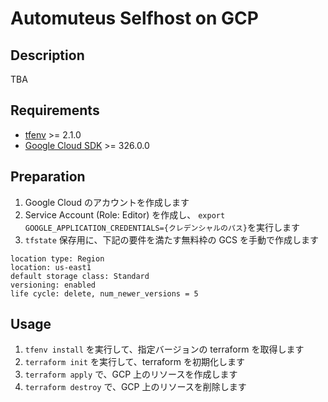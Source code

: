 # Automuteus Selfhost on GCP
## Description
TBA

## Requirements
- [tfenv](https://github.com/tfutils/tfenv) >= 2.1.0
- [Google Cloud SDK](https://cloud.google.com/sdk/docs/install?hl=ja) >= 326.0.0

## Preparation
1. Google Cloud のアカウントを作成します
2. Service Account (Role: Editor) を作成し、 `export GOOGLE_APPLICATION_CREDENTIALS={クレデンシャルのパス}`を実行します
3. `tfstate` 保存用に、下記の要件を満たす無料枠の GCS を手動で作成します
```
location type: Region
location: us-east1
default storage class: Standard
versioning: enabled
life cycle: delete, num_newer_versions = 5
```
## Usage
1. `tfenv install` を実行して、指定バージョンの terraform を取得します
2. `terraform init` を実行して、terraform を初期化します
3. `terraform apply` で、GCP 上のリソースを作成します
4. `terraform destroy` で、GCP 上のリソースを削除します